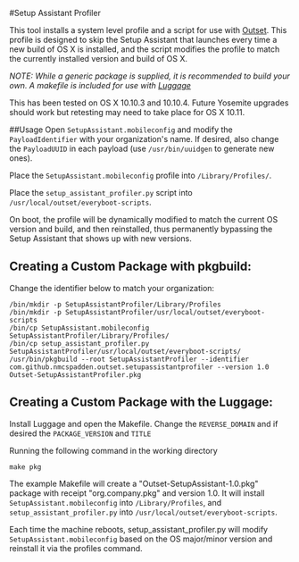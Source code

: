#Setup Assistant Profiler

This tool installs a system level profile and a script for use with [Outset](https://github.com/chilcote/outset).  This profile is designed to skip the Setup Assistant that launches every time a new build of OS X is installed, and the script modifies the profile to match the currently installed version and build of OS X.

*NOTE: While a generic package is supplied, it is recommended to build your own. A makefile is included for use with [Luggage](https://github.com/unixorn/luggage)*

This has been tested on OS X 10.10.3 and 10.10.4. Future Yosemite upgrades should work but retesting may need to take place for OS X 10.11.

##Usage
Open `SetupAssistant.mobileconfig` and modify the `PayloadIdentifier` with your organization's name. If desired, also change the `PayloadUUID` in each payload (use `/usr/bin/uuidgen` to generate new ones).

Place the `SetupAssistant.mobileconfig` profile into `/Library/Profiles/`.

Place the `setup_assistant_profiler.py` script into `/usr/local/outset/everyboot-scripts`.

On boot, the profile will be dynamically modified to match the current OS version and build, and then reinstalled, thus permanently bypassing the Setup Assistant that shows up with new versions.


## Creating a Custom Package with pkgbuild:
Change the identifier below to match your organization:

```
/bin/mkdir -p SetupAssistantProfiler/Library/Profiles
/bin/mkdir -p SetupAssistantProfiler/usr/local/outset/everyboot-scripts
/bin/cp SetupAssistant.mobileconfig SetupAssistantProfiler/Library/Profiles/
/bin/cp setup_assistant_profiler.py SetupAssistantProfiler/usr/local/outset/everyboot-scripts/
/usr/bin/pkgbuild --root SetupAssistantProfiler --identifier com.github.nmcspadden.outset.setupassistantprofiler --version 1.0 Outset-SetupAssistantProfiler.pkg
```

## Creating a Custom Package with the Luggage:
Install Luggage and open the Makefile. Change the ```REVERSE_DOMAIN``` and if desired the ```PACKAGE_VERSION``` and ```TITLE```

Running the following command in the working directory

```
make pkg
```

The example Makefile will create a "Outset-SetupAssistant-1.0.pkg" package with receipt "org.company.pkg" and version 1.0. It will install `SetupAssistant.mobileconfig` into `/Library/Profiles`, and `setup_assistant_profiler.py` into `/usr/local/outset/everyboot-scripts`.

Each time the machine reboots, setup_assistant_profiler.py will modify `SetupAssistant.mobileconfig` based on the OS major/minor version and reinstall it via the profiles command.
